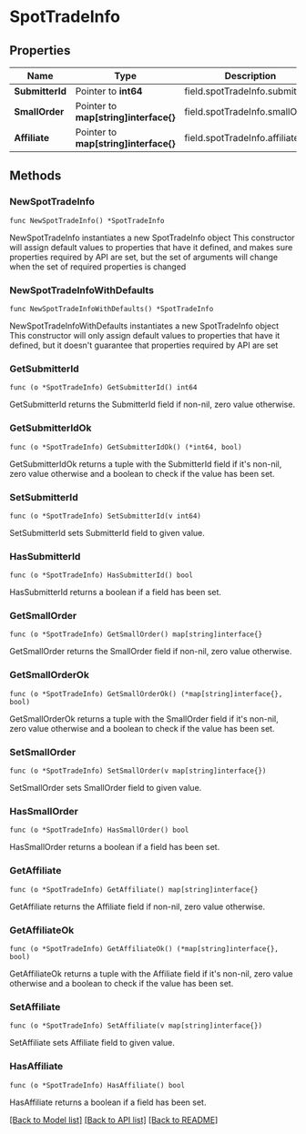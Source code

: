 # SpotTradeInfo

## Properties

Name | Type | Description | Notes
------------ | ------------- | ------------- | -------------
**SubmitterId** | Pointer to **int64** | field.spotTradeInfo.submitterId | [optional] 
**SmallOrder** | Pointer to **map[string]interface{}** | field.spotTradeInfo.smallOrder | [optional] 
**Affiliate** | Pointer to **map[string]interface{}** | field.spotTradeInfo.affiliate | [optional] 

## Methods

### NewSpotTradeInfo

`func NewSpotTradeInfo() *SpotTradeInfo`

NewSpotTradeInfo instantiates a new SpotTradeInfo object
This constructor will assign default values to properties that have it defined,
and makes sure properties required by API are set, but the set of arguments
will change when the set of required properties is changed

### NewSpotTradeInfoWithDefaults

`func NewSpotTradeInfoWithDefaults() *SpotTradeInfo`

NewSpotTradeInfoWithDefaults instantiates a new SpotTradeInfo object
This constructor will only assign default values to properties that have it defined,
but it doesn't guarantee that properties required by API are set

### GetSubmitterId

`func (o *SpotTradeInfo) GetSubmitterId() int64`

GetSubmitterId returns the SubmitterId field if non-nil, zero value otherwise.

### GetSubmitterIdOk

`func (o *SpotTradeInfo) GetSubmitterIdOk() (*int64, bool)`

GetSubmitterIdOk returns a tuple with the SubmitterId field if it's non-nil, zero value otherwise
and a boolean to check if the value has been set.

### SetSubmitterId

`func (o *SpotTradeInfo) SetSubmitterId(v int64)`

SetSubmitterId sets SubmitterId field to given value.

### HasSubmitterId

`func (o *SpotTradeInfo) HasSubmitterId() bool`

HasSubmitterId returns a boolean if a field has been set.

### GetSmallOrder

`func (o *SpotTradeInfo) GetSmallOrder() map[string]interface{}`

GetSmallOrder returns the SmallOrder field if non-nil, zero value otherwise.

### GetSmallOrderOk

`func (o *SpotTradeInfo) GetSmallOrderOk() (*map[string]interface{}, bool)`

GetSmallOrderOk returns a tuple with the SmallOrder field if it's non-nil, zero value otherwise
and a boolean to check if the value has been set.

### SetSmallOrder

`func (o *SpotTradeInfo) SetSmallOrder(v map[string]interface{})`

SetSmallOrder sets SmallOrder field to given value.

### HasSmallOrder

`func (o *SpotTradeInfo) HasSmallOrder() bool`

HasSmallOrder returns a boolean if a field has been set.

### GetAffiliate

`func (o *SpotTradeInfo) GetAffiliate() map[string]interface{}`

GetAffiliate returns the Affiliate field if non-nil, zero value otherwise.

### GetAffiliateOk

`func (o *SpotTradeInfo) GetAffiliateOk() (*map[string]interface{}, bool)`

GetAffiliateOk returns a tuple with the Affiliate field if it's non-nil, zero value otherwise
and a boolean to check if the value has been set.

### SetAffiliate

`func (o *SpotTradeInfo) SetAffiliate(v map[string]interface{})`

SetAffiliate sets Affiliate field to given value.

### HasAffiliate

`func (o *SpotTradeInfo) HasAffiliate() bool`

HasAffiliate returns a boolean if a field has been set.


[[Back to Model list]](../README.md#documentation-for-models) [[Back to API list]](../README.md#documentation-for-api-endpoints) [[Back to README]](../README.md)


